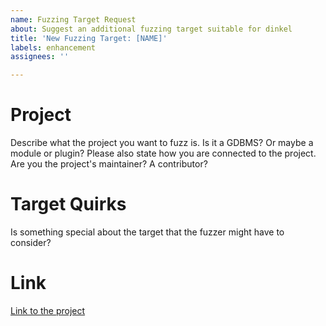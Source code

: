 ```yaml
---
name: Fuzzing Target Request
about: Suggest an additional fuzzing target suitable for dinkel
title: 'New Fuzzing Target: [NAME]'
labels: enhancement
assignees: ''

---
```


# Project
Describe what the project you want to fuzz is. Is it a GDBMS? Or maybe a module or plugin?
Please also state how you are connected to the project. Are you the project's maintainer? A contributor?

# Target Quirks
Is something special about the target that the fuzzer might have to consider?

# Link
[Link to the project](https://github.com/Anon10214/dinkel)
